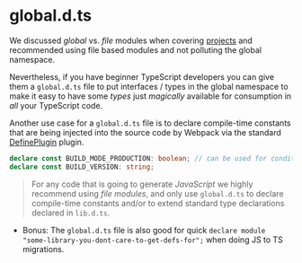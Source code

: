 # global.d.ts

We discussed *global* vs. *file* modules when covering [projects](./modules.md) and recommended using file based modules and not polluting the global namespace.

Nevertheless, if you have beginner TypeScript developers you can give them a `global.d.ts` file to put interfaces / types in the global namespace to make it easy to have some *types* just *magically* available for consumption in *all* your TypeScript code.

Another use case for a `global.d.ts` file is to declare compile-time constants that are being injected into the source code by Webpack via the standard [DefinePlugin](https://webpack.js.org/plugins/define-plugin/) plugin.

```ts
declare const BUILD_MODE_PRODUCTION: boolean; // can be used for conditional compiling
declare const BUILD_VERSION: string;
```

> For any code that is going to generate *JavaScript* we highly recommend using *file modules*, and only use `global.d.ts` to declare compile-time constants and/or to extend standard type declarations declared in `lib.d.ts`.

* Bonus: The `global.d.ts` file is also good for quick `declare module "some-library-you-dont-care-to-get-defs-for";` when doing JS to TS migrations.
